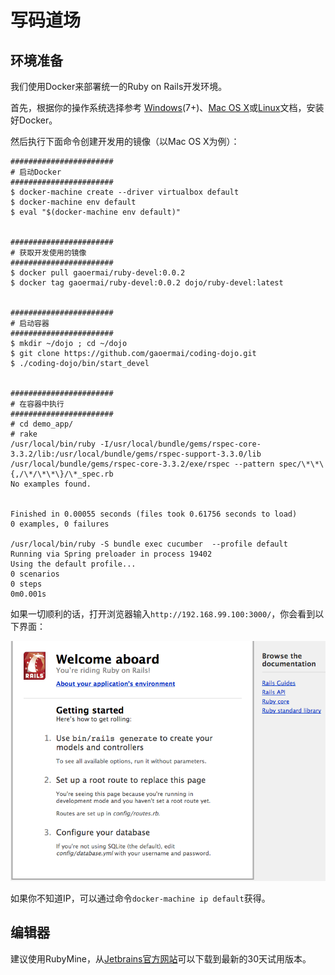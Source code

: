 # 写码道场 #

## 环境准备 ##

我们使用Docker来部署统一的Ruby on Rails开发环境。

首先，根据你的操作系统选择参考 [Windows](https://docs.docker.com/engine/installation/windows/)(7+)、[Mac OS X](https://docs.docker.com/mac/step_one/)或[Linux](https://docs.docker.com/linux/step_one/)文档，安装好Docker。

然后执行下面命令创建开发用的镜像（以Mac OS X为例）：

```
#######################
# 启动Docker
#######################
$ docker-machine create --driver virtualbox default
$ docker-machine env default
$ eval "$(docker-machine env default)"


#######################
# 获取开发使用的镜像
#######################
$ docker pull gaoermai/ruby-devel:0.0.2
$ docker tag gaoermai/ruby-devel:0.0.2 dojo/ruby-devel:latest


#######################
# 启动容器
#######################
$ mkdir ~/dojo ; cd ~/dojo
$ git clone https://github.com/gaoermai/coding-dojo.git
$ ./coding-dojo/bin/start_devel


#######################
# 在容器中执行
#######################
# cd demo_app/
# rake
/usr/local/bin/ruby -I/usr/local/bundle/gems/rspec-core-3.3.2/lib:/usr/local/bundle/gems/rspec-support-3.3.0/lib /usr/local/bundle/gems/rspec-core-3.3.2/exe/rspec --pattern spec/\*\*\{,/\*/\*\*\}/\*_spec.rb
No examples found.


Finished in 0.00055 seconds (files took 0.61756 seconds to load)
0 examples, 0 failures

/usr/local/bin/ruby -S bundle exec cucumber  --profile default
Running via Spring preloader in process 19402
Using the default profile...
0 scenarios
0 steps
0m0.001s
```

如果一切顺利的话，打开浏览器输入```http://192.168.99.100:3000/```，你会看到以下界面：

![Rails on Ruby默认首页](screenshot/rails-default-index.png)

如果你不知道IP，可以通过命令```docker-machine ip default```获得。

## 编辑器 ##

建议使用RubyMine，从[Jetbrains官方网站](https://www.jetbrains.com/ruby/download/)可以下载到最新的30天试用版本。